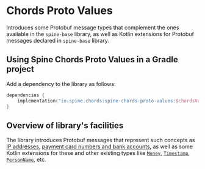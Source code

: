 # Chords Proto Values

Introduces some Protobuf message types that complement the ones available in
the `spine-base` library, as well as Kotlin extensions for Protobuf messages
declared in `spine-base` library.

## Using Spine Chords Proto Values in a Gradle project

Add a dependency to the library as follows:
```kotlin
dependencies {
    implementation("io.spine.chords:spine-chords-proto-values:$chordsVersion")
}
```

## Overview of library's facilities

The library introduces Protobuf messages that represent such concepts as
[IP addresses](src/main/proto/spine/chords/proto/value/net/ip_address.proto),
[payment card numbers and bank accounts](src/main/proto/spine/chords/proto/value/money/payments.proto),
as well as some Kotlin extensions for these and other existing types like
[`Money`](src/main/kotlin/io/spine/chords/proto/value/money/MoneyExts.kt),
[`Timestamp`](src/main/kotlin/io/spine/chords/proto/value/time/TimeExts.kt),
[`PersonName`](src/main/kotlin/io/spine/chords/proto/value/person/PersonNameExts.kt),
etc.
